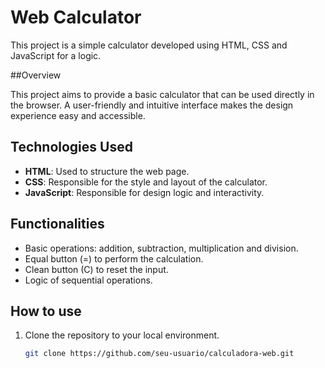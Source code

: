 # Web Calculator

This project is a simple calculator developed using HTML, CSS and JavaScript for a logic.

##Overview

This project aims to provide a basic calculator that can be used directly in the browser. A user-friendly and intuitive interface makes the design experience easy and accessible.

## Technologies Used

- **HTML**: Used to structure the web page.
- **CSS**: Responsible for the style and layout of the calculator.
- **JavaScript**: Responsible for design logic and interactivity.

## Functionalities

- Basic operations: addition, subtraction, multiplication and division.
- Equal button (=) to perform the calculation.
- Clean button (C) to reset the input.
- Logic of sequential operations.

## How to use

1. Clone the repository to your local environment.
   ```bash
   git clone https://github.com/seu-usuario/calculadora-web.git

